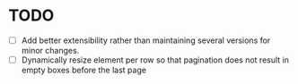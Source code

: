 # TODO
- [ ] Add better extensibility rather than maintaining several versions for minor changes.
- [ ] Dynamically resize element per row so that pagination does not result in empty boxes before the last page